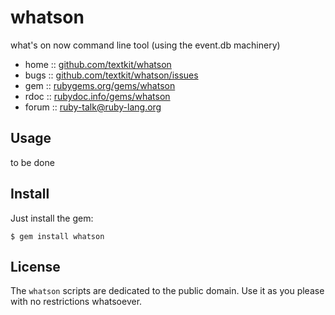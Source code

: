 # whatson

what's on now command line tool (using the event.db machinery)

* home  :: [github.com/textkit/whatson](https://github.com/textkit/whatson)
* bugs  :: [github.com/textkit/whatson/issues](https://github.com/textkit/whatson/issues)
* gem   :: [rubygems.org/gems/whatson](https://rubygems.org/gems/whatson)
* rdoc  :: [rubydoc.info/gems/whatson](http://rubydoc.info/gems/whatson)
* forum :: [ruby-talk@ruby-lang.org](http://www.ruby-lang.org/en/community/mailing-lists)


## Usage

to be done


## Install

Just install the gem:

    $ gem install whatson


## License

The `whatson` scripts are dedicated to the public domain.
Use it as you please with no restrictions whatsoever.

